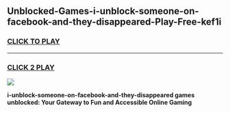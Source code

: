 
## Unblocked-Games-i-unblock-someone-on-facebook-and-they-disappeared-Play-Free-kef1i
<h3>
<a href="https://premium76.site?title=i-unblock-someone-on-facebook-and-they-disappeared&ref=20M">CLICK TO PLAY</a></h3>
<hr>

<h3>
<a href="https://premium76.site?title=i-unblock-someone-on-facebook-and-they-disappeared&ref=20M">CLICK 2 PLAY</a>
  
</h3>

<a href="https://premium76.site?title=i-unblock-someone-on-facebook-and-they-disappeared&ref=19M"><img src="https://clearcache.store/games.png"></a>


**i-unblock-someone-on-facebook-and-they-disappeared games unblocked: Your Gateway to Fun and Accessible Online Gaming**
